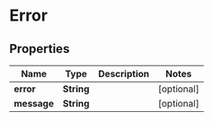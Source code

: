 

# Error


## Properties

| Name | Type | Description | Notes |
|------------ | ------------- | ------------- | -------------|
|**error** | **String** |  |  [optional] |
|**message** | **String** |  |  [optional] |




